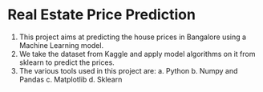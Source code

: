 # Real Estate Price Prediction
1. This project aims at predicting the house prices in Bangalore using a Machine Learning model. 
2. We take the dataset from Kaggle and apply model algorithms on it from sklearn to predict the prices.
3. The various tools used in this project are:
  a. Python
  b. Numpy and Pandas
  c. Matplotlib
  d. Sklearn
